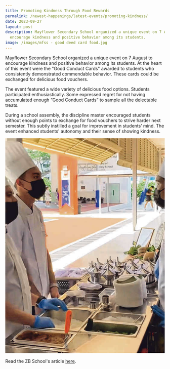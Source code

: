 ```yaml
---
title: Promoting Kindness Through Food Rewards
permalink: /newest-happenings/latest-events/promoting-kindness/
date: 2023-09-27
layout: post
description: Mayflower Secondary School organized a unique event on 7 August to
  encourage kindness and positive behavior among its students.
image: /images/mfss - good deed card food.jpg
---
```

Mayflower Secondary School organized a unique event on 7 August to encourage kindness and positive behavior among its students. At the heart of this event were the "Good Conduct Cards" awarded to students who consistently demonstrated commendable behavior. These cards could be exchanged for delicious food vouchers. 

The event featured a wide variety of delicious food options. Students participated enthusiastically. Some expressed regret for not having accumulated enough “Good Conduct Cards” to sample all the delectable treats.

During a school assembly, the discipline master encouraged students without enough points to exchange for food vouchers to strive harder next semester. This subtly instilled a goal for improvement in students’ mind. The event enhanced students' autonomy and their sense of showing kindness.

![](/images/mfss%20-%20good%20deed%20card%20food.jpg)

Read the ZB School's article [here](https://www.zbschools.sg/news/school/stories-28109).